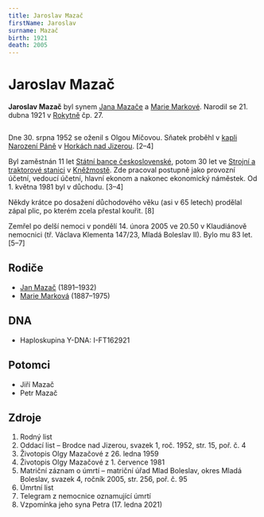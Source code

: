 ```yaml
---
title: Jaroslav Mazač
firstName: Jaroslav
surname: Mazač
birth: 1921
death: 2005
---
```


# Jaroslav Mazač

**Jaroslav Mazač** byl synem [Jana Mazače](mazac-jan-1891.md) a [Marie Markové](markova-marie-1887.md). Narodil se 21. dubna 1921 v [Rokytně](https://cs.wikipedia.org/wiki/Rokytno_(Rokytnice_nad_Jizerou)) čp. 27.

<div style="display: flex">
<Photo src="IMG_5037.jpg" alt="Rokytno čp. 27 (únor 2024)" />

<Photo src="IMG_5038.jpg" alt="Rokytno čp. 27 (únor 2024)" />
</div>

Dne 30. srpna 1952 se oženil s Olgou Míčovou. Sňatek proběhl v [kapli Narození Páně](https://cs.wikipedia.org/wiki/Kaple_Narozen%C3%AD_P%C3%A1n%C4%9B_(Horky_nad_Jizerou)) v [Horkách nad Jizerou](https://cs.wikipedia.org/wiki/Horky_nad_Jizerou). \[2–4\]

Byl zaměstnán 11 let [Státní bance československé](https://cs.wikipedia.org/wiki/St%C3%A1tn%C3%AD_banka_%C4%8Deskoslovensk%C3%A1), potom 30 let ve [Strojní a traktorové stanici](https://cs.wikipedia.org/wiki/Strojn%C3%AD_a_traktorov%C3%A1_stanice) v [Kněžmostě](https://cs.wikipedia.org/wiki/Kn%C4%9B%C5%BEmost). Zde pracoval postupně jako provozní účetní, vedoucí účetní, hlavní ekonom a nakonec ekonomický náměstek. Od 1. května 1981 byl v důchodu. \[3–4\]

Někdy krátce po dosažení důchodového věku (asi v 65 letech) prodělal zápal plic, po kterém zcela přestal kouřit. [8]

Zemřel po delší nemoci v pondělí 14. února 2005 ve 20.50 v Klaudiánově nemocnici (tř. Václava Klementa 147/23, Mladá Boleslav II). Bylo mu 83 let. \[5–7\]


## Rodiče

- [Jan Mazač](mazac-jan-1891.md) (1891–1932)
- [Marie Marková](markova-marie-1887.md) (1887–1975)


## DNA

- Haploskupina Y-DNA: I-FT162921


## Potomci

- Jiří Mazač
- Petr Mazač


## Zdroje

1. Rodný list
2. Oddací list – Brodce nad Jizerou, svazek 1, roč. 1952, str. 15, poř. č. 4
3. Životopis Olgy Mazačové z 26. ledna 1959
4. Životopis Olgy Mazačové z 1. července 1981
5. Matriční záznam o úmrtí – matriční úřad Mlad Boleslav, okres Mladá Boleslav, svazek 4, ročník 2005, str. 256, poř. č. 95
6. Úmrtní list
7. Telegram z nemocnice oznamující úmrtí
8. Vzpomínka jeho syna Petra (17. ledna 2021)